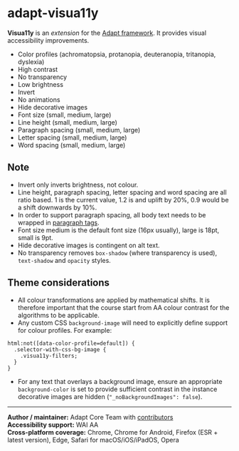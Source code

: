 # adapt-visua11y

**Visua11y** is an *extension* for the [Adapt framework](https://github.com/adaptlearning/adapt_framework).
It provides visual accessibility improvements.

* Color profiles (achromatopsia, protanopia, deuteranopia, tritanopia, dyslexia)
* High contrast
* No transparency
* Low brightness
* Invert
* No animations
* Hide decorative images
* Font size (small, medium, large)
* Line height (small, medium, large)
* Paragraph spacing (small, medium, large)
* Letter spacing (small, medium, large)
* Word spacing (small, medium, large)

## Note

* Invert only inverts brightness, not colour.
* Line height, paragraph spacing, letter spacing and word spacing are all ratio based. 1 is the current value, 1.2 is and uplift by 20%, 0.9 would be a shift downwards by 10%.
* In order to support paragraph spacing, all body text needs to be wrapped in [paragraph tags](https://developer.mozilla.org/en-US/docs/Web/HTML/Element/p).
* Font size medium is the default font size (16px usually), large is 18pt, small is 9pt.
* Hide decorative images is contingent on alt text.
* No transparency removes `box-shadow` (where transparency is used), `text-shadow` and `opacity` styles.

## Theme considerations

* All colour transformations are applied by mathematical shifts. It is therefore important that the course start from AA colour contrast for the algorithms to be applicable.
* Any custom CSS `background-image` will need to explicitly define support for colour profiles. For example:

```less
html:not([data-color-profile=default]) {
  .selector-with-css-bg-image {
    .visua11y-filters;
  }
}
```

* For any text that overlays a background image, ensure an appropriate `background-color` is set to provide sufficient contrast in the instance decorative images are hidden (`"_noBackgroundImages": false`).

----------------------------
**Author / maintainer:** Adapt Core Team with [contributors](https://github.com/cgkineo/adapt-visua11y/graphs/contributors)<br/>
**Accessibility support:** WAI AA<br/>
**Cross-platform coverage:** Chrome, Chrome for Android, Firefox (ESR + latest version), Edge, Safari for macOS/iOS/iPadOS, Opera<br>
